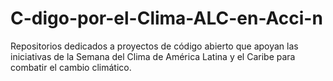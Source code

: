 # C-digo-por-el-Clima-ALC-en-Acci-n
Repositorios dedicados a proyectos de código abierto que apoyan las iniciativas de la Semana del Clima de América Latina y el Caribe para combatir el cambio climático.
